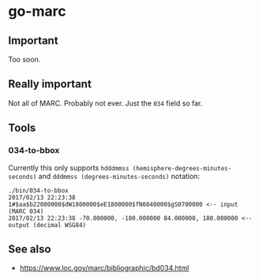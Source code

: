 # go-marc

## Important

Too soon.

## Really important

Not all of MARC. Probably not ever. Just the `034` field so far.

## Tools

### 034-to-bbox

Currently this only supports `hdddmmss (hemisphere-degrees-minutes-seconds)` and `dddmmss (degrees-minutes-seconds)` notation:

```
./bin/034-to-bbox
2017/02/13 22:23:38 1#$aa$b22000000$dW1800000$eE1800000$fN0840000$gS0700000 <-- input (MARC 034)
2017/02/13 22:23:38 -70.000000, -180.000000 84.000000, 180.000000 <-- output (decimal WSG84)
```

## See also

* https://www.loc.gov/marc/bibliographic/bd034.html

